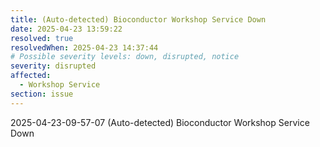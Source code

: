 ```yaml
---
title: (Auto-detected) Bioconductor Workshop Service Down
date: 2025-04-23 13:59:22
resolved: true
resolvedWhen: 2025-04-23 14:37:44
# Possible severity levels: down, disrupted, notice
severity: disrupted
affected:
  - Workshop Service
section: issue
---
```


2025-04-23-09-57-07 (Auto-detected) Bioconductor Workshop Service Down

